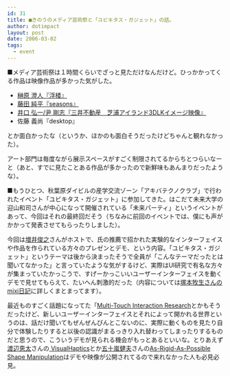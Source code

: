 ```yaml
---
id: 31
title: ■きのうのメディア芸術祭と「ユビキタス・ガジェット」の話。
author: dotimpact
layout: post
date: 2006-03-02
tags:
  - event
---
```

■メディア芸術祭は１時間くらいでざっと見ただけなんだけど。ひっかかってくる作品は映像作品が多かった気がした。

  * [榊原 澄人『浮楼』][1]
  * [藤田 純平『seasons』][2]
  * [井口 弘一/尹 剛志『三井不動産　芝浦アイランド3DLKイメージ映像』][3]
  * 佐藤 義尚『desktop』

とか面白かったな（というか、ほかのも面白そうだったけどちゃんと観れなかった）。

アート部門は毎度ながら展示スペースがすごく制限されてるからちとつらいなーと（あと、すでに見たことある作品が多かったので新鮮味もあんまりだったような）。

■もうひとつ、秋葉原ダイビルの産学交流ゾーン「アキバテクノクラブ」で行われたイベント「ユビキタス・ガジェット」に参加してきた。はこだて未来大学の迎山和司さんが中心になって開催されている「未来パーティ」というイベントがあって、今回はそれの最終回だそう（ちなみに前回のイベントでは、僕にも声がかかって発表させてもらったりしました）。

今回は[増井俊之][4]さんがホストで、氏の推薦で招かれた実験的なインターフェイスや作品を作られている方々のプレゼンとデモ、という内容。「ユビキタス・ガジェット」というテーマは後から決まったそうで全員が「こんなテーマだったとは聞いてなかった」と言っていたような気がするけど、実際はUI研究で有名な方々が集まっていたかっこうで、すげーかっこいいユーザーインターフェイスを動くデモで見せてもらえて、たいへん刺激的だった（内容については[塚本牧生さんのmixi日記][5]に詳しくまとまってます）。

最近ものすごく話題になってた「[Multi-Touch Interaction Research][6]とかもそうだったけど、新しいユーザーインターフェイスとそれによって開かれる世界というのは、話だけ聞いてもぜんぜんぴんとこないのに、実際に動くものを見たり自分で体験したりすると以後の認識がまるっきり入れ替わってしまったりするものだと思うので、こういうデモが見られる機会がもっとあるといいな。とりあえず[渡辺恵太][7]さんの[ VisualHaptics][8]とか[五十嵐健夫][9]さんの[As-Rigid-As-Possible Shape Manipulation][10]はデモや映像が公開されてるので来れなかった人も必見必見。

 [1]: http://plaza.bunka.go.jp/festival/sakuhin/sakuhin/anime01.html
 [2]: http://plaza.bunka.go.jp/festival/sakuhin/sakuhin/anime06.html
 [3]: http://plaza.bunka.go.jp/festival/sakuhin/sakuhin/ent04.html
 [4]: http://pitecan.com
 [5]: http://mixi.jp/view_diary.pl?id=95063201&owner_id=16190
 [6]: http://mrl.nyu.edu/~jhan/ftirtouch/
 [7]: http://www.persistent.org/
 [8]: http://www.persistent.org/visualhaptics.html
 [9]: http://www-ui.is.s.u-tokyo.ac.jp/~takeo/
 [10]: http://www-ui.is.s.u-tokyo.ac.jp/~takeo/research/rigid/index-j.html
